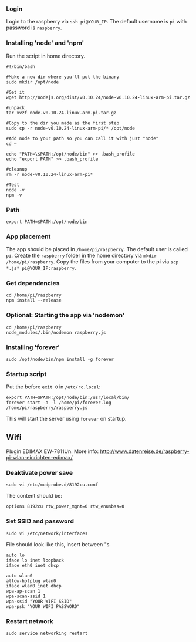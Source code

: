 ### Login

Login to the raspberry via `ssh pi@YOUR_IP`. The default username is `pi` with password is `raspberry`.

### Installing 'node' and 'npm'

Run the script in home directory.

    #!/bin/bash
     
    #Make a new dir where you'll put the binary
    sudo mkdir /opt/node
     
    #Get it
    wget http://nodejs.org/dist/v0.10.24/node-v0.10.24-linux-arm-pi.tar.gz      
     
    #unpack
    tar xvzf node-v0.10.24-linux-arm-pi.tar.gz
     
    #Copy to the dir you made as the first step
    sudo cp -r node-v0.10.24-linux-arm-pi/* /opt/node
     
    #Add node to your path so you can call it with just "node"
    cd ~
     
    echo "PATH=\$PATH:/opt/node/bin" >> .bash_profile
    echo "export PATH" >> .bash_profile
    
    #cleanup
    rm -r node-v0.10.24-linux-arm-pi*
     
    #Test
    node -v
    npm -v
    
### Path

    export PATH=$PATH:/opt/node/bin
   
### App placement
    
The app should be placed in `/home/pi/raspberry`. The default user is called `pi`.
Create the `raspberry` folder in the home directory via `mkdir /home/pi/raspberry`.
Copy the files from your computer to the pi via `scp *.js* pi@YOUR_IP:raspberry`.

### Get dependencies

    cd /home/pi/raspberry
    npm install --release
    
### Optional: Starting the app via 'nodemon'

    cd /home/pi/raspberry
    node_modules/.bin/nodemon raspberry.js

### Installing 'forever'

    sudo /opt/node/bin/npm install -g forever

### Startup script

Put the before `exit 0` in `/etc/rc.local`:

    export PATH=$PATH:/opt/node/bin:/usr/local/bin/
    forever start -a -l /home/pi/forever.log /home/pi/raspberry/raspberry.js
 
This will start the server using `forever` on startup.

## Wifi

Plugin EDIMAX EW-7811Un.
More info: http://www.datenreise.de/raspberry-pi-wlan-einrichten-edimax/

### Deaktivate power save

    sudo vi /etc/modprobe.d/8192cu.conf

The content should be:

    options 8192cu rtw_power_mgnt=0 rtw_enusbss=0
    
    
### Set SSID and password

    sudo vi /etc/network/interfaces
    
File should look like this, insert between "s

    auto lo
    iface lo inet loopback
    iface eth0 inet dhcp
    
    auto wlan0
    allow-hotplug wlan0
    iface wlan0 inet dhcp
    wpa-ap-scan 1
    wpa-scan-ssid 1
    wpa-ssid "YOUR WIFI SSID"
    wpa-psk "YOUR WIFI PASSWORD"
    
### Restart network

    sudo service networking restart
    


